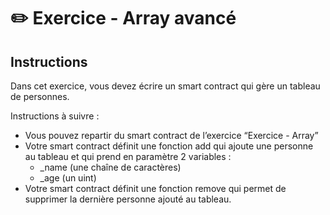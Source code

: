 # ✏️ Exercice - Array avancé

## Instructions

Dans cet exercice, vous devez écrire un smart contract qui gère un tableau de personnes.

Instructions à suivre :

- Vous pouvez repartir du smart contract de l’exercice “Exercice - Array”
- Votre smart contract définit une fonction add qui ajoute une personne au tableau et qui prend en paramètre 2 variables :
  - _name (une chaîne de caractères)
  - _age (un uint)
- Votre smart contract définit une fonction remove qui permet de supprimer la dernière personne ajouté au tableau.
